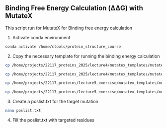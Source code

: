 ## Binding Free Energy Calculation (ΔΔG) with MutateX

This script run for MutateX for Binding free energy calculation 

1. Activate conda environment
```bash
conda activate /home/ctools/protein_structure_course
```

2. Copy the necessary template for running the binding energy calculation
```bash
cp /home/projects/22117_proteins_2025/lecture4/mutatex_templates/mutatex/templates/foldxsuite5/repair_runfile_template.txt .

cp /home/projects/22117_proteins_2025/lecture4/mutatex_templates/mutatex/templates/foldxsuite5/mutate_runfile_template.txt .

cp /home/projects/22117_proteins/lecture5_exercise/mutatex_templates/mutatex/templates/mutation_list.txt .

cp /home/projects/22117_proteins/lecture5_exercise/mutatex_templates/mutatex/templates/interface_runfile_template.txt .
```

3. Create a poslist.txt for the target mutation

```bash
nano poslist.txt
```
4. Fill the poslist.txt with targeted residues
 
